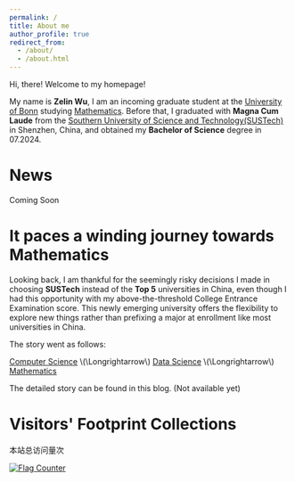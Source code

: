 ```yaml
---
permalink: /
title: About me
author_profile: true
redirect_from: 
  - /about/
  - /about.html
---
```


Hi, there! Welcome to my homepage!

My name is **Zelin Wu**, I am an incoming graduate student at the [University of Bonn](https://www.uni-bonn.de/en) studying [Mathematics](https://www.mathematics.uni-bonn.de/studium/en/study-programs/master-program-mathematics). Before that, I graduated with **Magna Cum Laude** from the [Southern University of Science and Technology(SUSTech)](https://www.sustech.edu.cn/en/) in Shenzhen, China, and obtained my **Bachelor of Science** degree in 07.2024.



News
======
Coming Soon



It paces a winding journey towards Mathematics
======
Looking back, I am thankful for the seemingly risky decisions I made in choosing **SUSTech** instead of the **Top 5** universities in China, even though I had this opportunity with my above-the-threshold College Entrance Examination score.
This newly emerging university offers the flexibility to explore new things rather than prefixing a major at enrollment like most universities in China.

The story went as follows:

[Computer Science](https://cse.sustech.edu.cn/en/) \\(\Longrightarrow\\) [Data Science](https://stat-ds.sustech.edu.cn/?lang=en-us) \\(\Longrightarrow\\) [Mathematics](https://math.sustech.edu.cn/?lang=en)

The detailed story can be found in this blog. (Not available yet)


Visitors' Footprint Collections
=====

<script async src="//busuanzi.ibruce.info/busuanzi/2.3/busuanzi.pure.mini.js"></script>
<span id="busuanzi_container_site_pv">本站总访问量<span id="busuanzi_value_site_pv"></span>次</span>

<a href="https://info.flagcounter.com/575G"><img src="https://s11.flagcounter.com/map/575G/size_m/txt_000000/border_CCCCCC/pageviews_0/viewers_0/flags_0/" alt="Flag Counter" border="0"></a>
